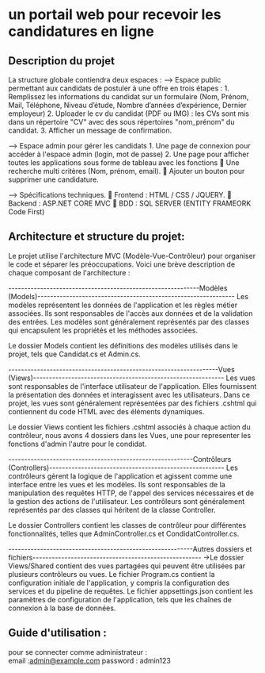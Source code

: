 # un portail web pour recevoir les candidatures en ligne

## Description du projet
La structure globale contiendra deux espaces :
  --> Espace public permettant aux candidats de postuler à une offre en trois étapes :
    1. Remplissez les informations du candidat sur un formulaire (Nom, Prénom, Mail, Téléphone, Niveau d’étude, Nombre d’années d’expérience, Dernier employeur)
    2. Uploader le cv du candidat (PDF ou IMG) : les CVs sont mis dans un répertoire "CV" avec des sous répertoires "nom_prénom" du candidat.
    3. Afficher un message de confirmation.
  
  --> Espace admin pour gérer les candidats 
    1. Une page de connexion pour accéder à l'espace admin (login, mot de passe)
    2. Une page pour afficher toutes les applications sous forme de tableau avec les fonctions 
       Une recherche multi critères (Nom, prénom, email).
       Ajouter un bouton pour supprimer une candidature.

  --> Spécifications techniques.
 Frontend : HTML / CSS / JQUERY.
 Backend : ASP.NET CORE MVC 
 BDD : SQL SERVER (ENTITY FRAMEORK Code First)

## Architecture et structure du projet:
Le projet utilise l'architecture MVC (Modèle-Vue-Contrôleur) pour organiser le code et séparer les préoccupations. Voici une brève description de chaque composant de l'architecture :

------------------------------------------------------------Modèles (Models)--------------------------------------------------------------
Les modèles représentent les données de l'application et les règles métier associées. Ils sont responsables de l'accès aux données et de la validation des entrées. Les modèles sont généralement représentés par des classes qui encapsulent les propriétés et les méthodes associées.

Le dossier Models contient les définitions des modèles utilisés dans le projet, tels que Candidat.cs et Admin.cs.

------------------------------------------------------------------Vues (Views)------------------------------------------------------------
Les vues sont responsables de l'interface utilisateur de l'application. Elles fournissent la présentation des données et interagissent avec les utilisateurs. Dans ce projet, les vues sont généralement représentées par des fichiers .cshtml qui contiennent du code HTML avec des éléments dynamiques.

Le dossier Views contient les fichiers .cshtml associés à chaque action du contrôleur, nous avons 4 dossiers dans  les Vues, une pour representer les fonctions d'admin l'autre pour le condidat.

----------------------------------------------------------Contrôleurs (Controllers)-------------------------------------------------------
Les contrôleurs gèrent la logique de l'application et agissent comme une interface entre les vues et les modèles. Ils sont responsables de la manipulation des requêtes HTTP, de l'appel des services nécessaires et de la gestion des actions de l'utilisateur. Les contrôleurs sont généralement représentés par des classes qui héritent de la classe Controller.

Le dossier Controllers contient les classes de contrôleur pour différentes fonctionnalités, telles que AdminController.cs et CondidatController.cs.

----------------------------------------------------------Autres dossiers et fichiers-----------------------------------------------------
->Le dossier Views/Shared contient des vues partagées qui peuvent être utilisées par plusieurs contrôleurs ou vues.
Le fichier Program.cs contient la configuration initiale de l'application, y compris la configuration des services et du pipeline de requêtes.
Le fichier appsettings.json contient les paramètres de configuration de l'application, tels que les chaînes de connexion à la base de données.

## Guide d'utilisation :
pour se connecter comme administrateur :  
email :admin@example.com
password : admin123
